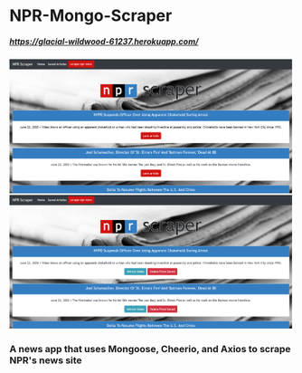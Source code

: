 # NPR-Mongo-Scraper

##### https://glacial-wildwood-61237.herokuapp.com/ #####

<img src="public/assets/images/screenshot1.PNG" width = 500>
<img src="public/assets/images/screenshot2.PNG" width = 500>

### A news app that uses Mongoose, Cheerio, and Axios to scrape NPR's news site ###
